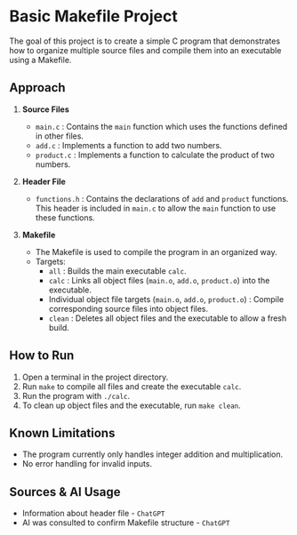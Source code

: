 # Basic Makefile Project

The goal of this project is to create a simple C program that demonstrates how to organize multiple source files and compile them into an executable using a Makefile.
## Approach 
1. **Source Files**  
    - `main.c` : Contains the `main` function which uses the functions defined in other files.  
    - `add.c`  : Implements a function to add two numbers.  
    - `product.c` : Implements a function to calculate the product of two numbers.  

2. **Header File**  
    - `functions.h` : Contains the declarations of `add` and `product` functions. This header is included in `main.c` to allow the `main` function to use these functions.  

3. **Makefile**  
    - The Makefile is used to compile the program in an organized way.  
    - Targets:
        - `all` : Builds the main executable `calc`.  
        - `calc` : Links all object files (`main.o`, `add.o`, `product.o`) into the executable.  
        - Individual object file targets (`main.o`, `add.o`, `product.o`) : Compile corresponding source files into object files.  
        - `clean` : Deletes all object files and the executable to allow a fresh build.  


## How to Run
1. Open a terminal in the project directory.  
2. Run `make` to compile all files and create the executable `calc`.  
3. Run the program with `./calc`.  
4. To clean up object files and the executable, run `make clean`.  

## Known Limitations
- The program currently only handles integer addition and multiplication.  
- No error handling for invalid inputs.  

## Sources & AI Usage
- Information about header file - `ChatGPT`
- AI was consulted to confirm Makefile structure - `ChatGPT`